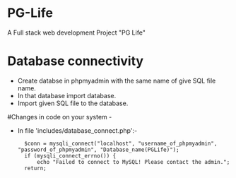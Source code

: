 # PG-Life
A Full stack web development Project "PG Life"

# Database connectivity
- Create databse in phpmyadmin with the same name of give SQL file name.
- In that database import database.
- Import given SQL file to the database.

#Changes in code on your system -
- In file 'includes/database_connect.php':-

        $conn = mysqli_connect("localhost", "username_of_phpmyadmin", "password_of_phpmyadmin", "Database_name(PGLife)");
        if (mysqli_connect_errno()) {
            echo "Failed to connect to MySQL! Please contact the admin.";
        return;
